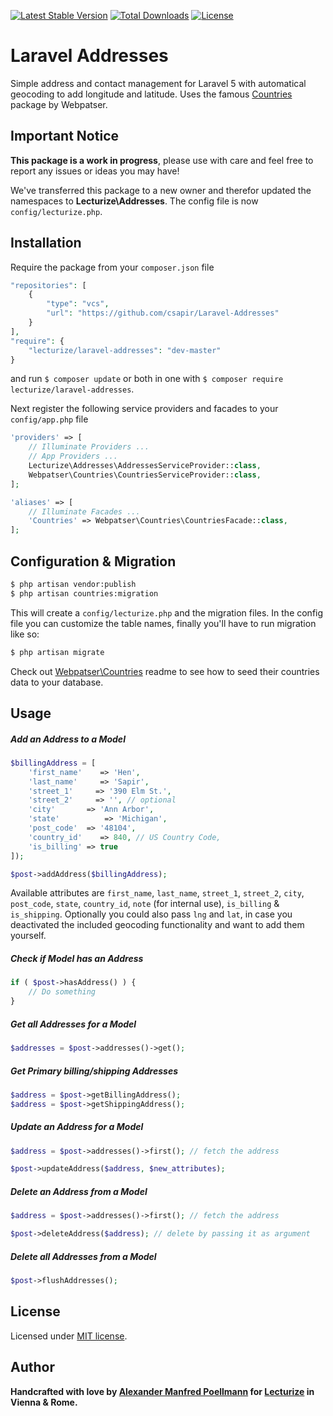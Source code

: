 [![Latest Stable Version](https://poser.pugx.org/lecturize/laravel-addresses/v/stable)](https://packagist.org/packages/lecturize/laravel-addresses)
[![Total Downloads](https://poser.pugx.org/lecturize/laravel-addresses/downloads)](https://packagist.org/packages/lecturize/laravel-addresses)
[![License](https://poser.pugx.org/lecturize/laravel-addresses/license)](https://packagist.org/packages/lecturize/laravel-addresses)

# Laravel Addresses

Simple address and contact management for Laravel 5 with automatical geocoding to add longitude and latitude. Uses the famous [Countries](https://github.com/webpatser/laravel-countries) package by Webpatser.

## Important Notice

**This package is a work in progress**, please use with care and feel free to report any issues or ideas you may have!

We've transferred this package to a new owner and therefor updated the namespaces to **Lecturize\Addresses**. The config file is now `config/lecturize.php`.

## Installation

Require the package from your `composer.json` file

```php
"repositories": [  
    {  
        "type": "vcs",  
        "url": "https://github.com/csapir/Laravel-Addresses"
    }  
],      
"require": {
	"lecturize/laravel-addresses": "dev-master"
}
```

and run `$ composer update` or both in one with `$ composer require lecturize/laravel-addresses`.

Next register the following service providers and facades to your `config/app.php` file

```php
'providers' => [
    // Illuminate Providers ...
    // App Providers ...
    Lecturize\Addresses\AddressesServiceProvider::class,
    Webpatser\Countries\CountriesServiceProvider::class,
];
```

```php
'aliases' => [
	// Illuminate Facades ...
    'Countries' => Webpatser\Countries\CountriesFacade::class,
];
```

## Configuration & Migration

```bash
$ php artisan vendor:publish
$ php artisan countries:migration
```

This will create a `config/lecturize.php` and the migration files. In the config file you can customize the table names, finally you'll have to run migration like so:

```bash
$ php artisan migrate
```

Check out [Webpatser\Countries](https://github.com/webpatser/laravel-countries) readme to see how to seed their countries data to your database.

## Usage

##### Add an Address to a Model
```php
$billingAddress = [
    'first_name'    => 'Hen',
    'last_name'     => 'Sapir',
    'street_1'     => '390 Elm St.',
    'street_2'     => '', // optional 
    'city'       => 'Ann Arbor',
    'state'          => 'Michigan',
    'post_code'  => '48104',
    'country_id'    => 840, // US Country Code,
    'is_billing' => true
]);

$post->addAddress($billingAddress);
```

Available attributes are `first_name`, `last_name`, `street_1`, `street_2`, `city`, `post_code`, `state`, `country_id`, `note` (for internal use), `is_billing` & `is_shipping`. Optionally you could also pass `lng` and `lat`, in case you deactivated the included geocoding functionality and want to add them yourself.

##### Check if Model has an Address
```php
if ( $post->hasAddress() ) {
    // Do something
}
```

##### Get all Addresses for a Model
```php
$addresses = $post->addresses()->get();
```

##### Get Primary billing/shipping Addresses
```php
$address = $post->getBillingAddress();
$address = $post->getShippingAddress();
```

##### Update an Address for a Model
```php
$address = $post->addresses()->first(); // fetch the address

$post->updateAddress($address, $new_attributes);
```

##### Delete an Address from a Model
```php
$address = $post->addresses()->first(); // fetch the address

$post->deleteAddress($address); // delete by passing it as argument
```

##### Delete all Addresses from a Model
```php
$post->flushAddresses();
```

## License

Licensed under [MIT license](http://opensource.org/licenses/MIT).

## Author

**Handcrafted with love by [Alexander Manfred Poellmann](http://twitter.com/AMPoellmann) for [Lecturize](https://lecturize.com) in Vienna &amp; Rome.**